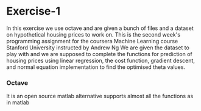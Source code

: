 # Exercise-1
In this exercise we use octave and are given a bunch of files and a dataset on hypothetical housing prices to work on.
This is the second week's programming assignment for the coursera Machine Learning course Stanford University instructed by Andrew Ng
We are given the dataset to play with and we are supposed to complete the functions for prediction of housing prices using linear regression,
the cost function, gradient descent, and normal equation implementation to find the optimised theta values.
### Octave
It is an open source matlab alternative supports almost all the functions as in matlab
